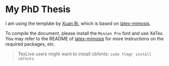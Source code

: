 # My PhD Thesis

I am using the template by [Xuan Bi](https://github.com/bixuanzju/PhD-thesis),
which is based on [latex-mimosis](
https://github.com/Submanifold/latex-mimosis).


To compile the document, please install the `Minion Pro` font and use XeTex.
You may refer to the README of [latex-mimosis](
https://github.com/Submanifold/latex-mimosis)
for more instructions on the required packages, etc.

> TexLive users might want to install cbfonts: `sudo tlmgr install cbfonts`

